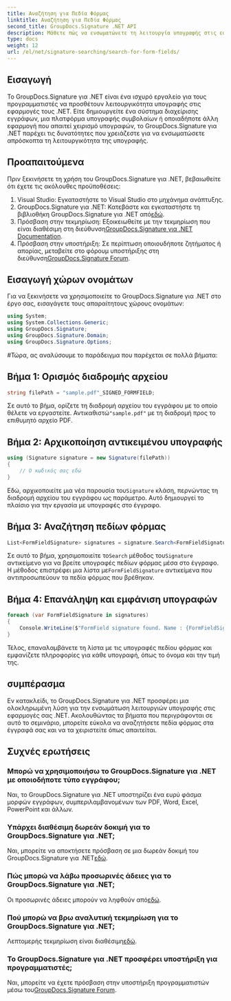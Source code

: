 ```yaml
---
title: Αναζήτηση για Πεδία Φόρμας
linktitle: Αναζήτηση για Πεδία Φόρμας
second_title: GroupDocs.Signature .NET API
description: Μάθετε πώς να ενσωματώνετε τη λειτουργία υπογραφής στις εφαρμογές σας .NET με το GroupDocs.Signature για .NET. Ακολουθήστε βήμα προς βήμα για απρόσκοπτη διαχείριση εγγράφων.
type: docs
weight: 12
url: /el/net/signature-searching/search-for-form-fields/
---
```

## Εισαγωγή
Το GroupDocs.Signature για .NET είναι ένα ισχυρό εργαλείο για τους προγραμματιστές να προσθέτουν λειτουργικότητα υπογραφής στις εφαρμογές τους .NET. Είτε δημιουργείτε ένα σύστημα διαχείρισης εγγράφων, μια πλατφόρμα υπογραφής συμβολαίων ή οποιαδήποτε άλλη εφαρμογή που απαιτεί χειρισμό υπογραφών, το GroupDocs.Signature για .NET παρέχει τις δυνατότητες που χρειάζεστε για να ενσωματώσετε απρόσκοπτα τη λειτουργικότητα της υπογραφής.
## Προαπαιτούμενα
Πριν ξεκινήσετε τη χρήση του GroupDocs.Signature για .NET, βεβαιωθείτε ότι έχετε τις ακόλουθες προϋποθέσεις:
1. Visual Studio: Εγκαταστήστε το Visual Studio στο μηχάνημα ανάπτυξης.
2.  GroupDocs.Signature για .NET: Κατεβάστε και εγκαταστήστε τη βιβλιοθήκη GroupDocs.Signature για .NET από[εδώ](https://releases.groupdocs.com/signature/net/).
3.  Πρόσβαση στην τεκμηρίωση: Εξοικειωθείτε με την τεκμηρίωση που είναι διαθέσιμη στη διεύθυνση[GroupDocs.Signature για .NET Documentation](https://reference.groupdocs.com/signature/net/).
4.  Πρόσβαση στην υποστήριξη: Σε περίπτωση οποιουδήποτε ζητήματος ή απορίας, μεταβείτε στο φόρουμ υποστήριξης στη διεύθυνση[GroupDocs.Signature Forum](https://forum.groupdocs.com/c/signature/13).

## Εισαγωγή χώρων ονομάτων
Για να ξεκινήσετε να χρησιμοποιείτε το GroupDocs.Signature για .NET στο έργο σας, εισαγάγετε τους απαραίτητους χώρους ονομάτων:
```csharp
using System;
using System.Collections.Generic;
using GroupDocs.Signature;
using GroupDocs.Signature.Domain;
using GroupDocs.Signature.Options;
```
#Τώρα, ας αναλύσουμε το παράδειγμα που παρέχεται σε πολλά βήματα:
## Βήμα 1: Ορισμός διαδρομής αρχείου
```csharp
string filePath = "sample.pdf"_SIGNED_FORMFIELD;
```
 Σε αυτό το βήμα, ορίζετε τη διαδρομή αρχείου του εγγράφου με το οποίο θέλετε να εργαστείτε. Αντικαθιστώ`"sample.pdf"` με τη διαδρομή προς το επιθυμητό αρχείο PDF.
## Βήμα 2: Αρχικοποίηση αντικειμένου υπογραφής
```csharp
using (Signature signature = new Signature(filePath))
{
    // Ο κωδικός σας εδώ
}
```
 Εδώ, αρχικοποιείτε μια νέα παρουσία του`Signature` κλάση, περνώντας τη διαδρομή αρχείου του εγγράφου ως παράμετρο. Αυτό δημιουργεί το πλαίσιο για την εργασία με υπογραφές στο έγγραφο.
## Βήμα 3: Αναζήτηση πεδίων φόρμας
```csharp
List<FormFieldSignature> signatures = signature.Search<FormFieldSignature>(SignatureType.FormField);
```
 Σε αυτό το βήμα, χρησιμοποιείτε το`Search` μέθοδος του`Signature` αντικείμενο για να βρείτε υπογραφές πεδίων φόρμας μέσα στο έγγραφο. Η μέθοδος επιστρέφει μια λίστα με`FormFieldSignature` αντικείμενα που αντιπροσωπεύουν τα πεδία φόρμας που βρέθηκαν.
## Βήμα 4: Επανάληψη και εμφάνιση υπογραφών
```csharp
foreach (var FormFieldSignature in signatures)
{
    Console.WriteLine($"FormField signature found. Name : {FormFieldSignature.Name}. Value: {FormFieldSignature.Value}");
}
```
Τέλος, επαναλαμβάνετε τη λίστα με τις υπογραφές πεδίου φόρμας και εμφανίζετε πληροφορίες για κάθε υπογραφή, όπως το όνομα και την τιμή της.

## συμπέρασμα
Εν κατακλείδι, το GroupDocs.Signature για .NET προσφέρει μια ολοκληρωμένη λύση για την ενσωμάτωση λειτουργιών υπογραφής στις εφαρμογές σας .NET. Ακολουθώντας τα βήματα που περιγράφονται σε αυτό το σεμινάριο, μπορείτε εύκολα να αναζητήσετε πεδία φόρμας στα έγγραφά σας και να τα χειριστείτε όπως απαιτείται.
## Συχνές ερωτήσεις
### Μπορώ να χρησιμοποιήσω το GroupDocs.Signature για .NET με οποιοδήποτε τύπο εγγράφου;
Ναι, το GroupDocs.Signature για .NET υποστηρίζει ένα ευρύ φάσμα μορφών εγγράφων, συμπεριλαμβανομένων των PDF, Word, Excel, PowerPoint και άλλων.
### Υπάρχει διαθέσιμη δωρεάν δοκιμή για το GroupDocs.Signature για .NET;
 Ναι, μπορείτε να αποκτήσετε πρόσβαση σε μια δωρεάν δοκιμή του GroupDocs.Signature για .NET[εδώ](https://releases.groupdocs.com/).
### Πώς μπορώ να λάβω προσωρινές άδειες για το GroupDocs.Signature για .NET;
 Οι προσωρινές άδειες μπορούν να ληφθούν από[εδώ](https://purchase.groupdocs.com/temporary-license/).
### Πού μπορώ να βρω αναλυτική τεκμηρίωση για το GroupDocs.Signature για .NET;
 Λεπτομερής τεκμηρίωση είναι διαθέσιμη[εδώ](https://reference.groupdocs.com/signature/net/).
### Το GroupDocs.Signature για .NET προσφέρει υποστήριξη για προγραμματιστές;
 Ναι, μπορείτε να έχετε πρόσβαση στην υποστήριξη προγραμματιστών μέσω του[GroupDocs.Signature Forum](https://forum.groupdocs.com/c/signature/13).